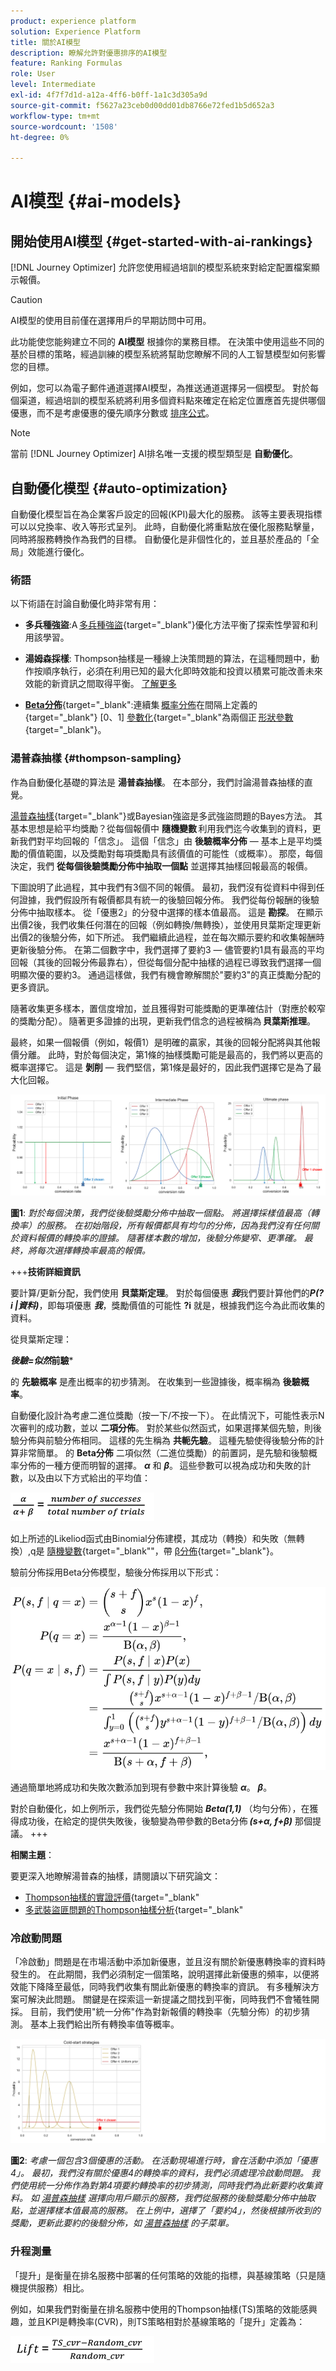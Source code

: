 ```yaml
---
product: experience platform
solution: Experience Platform
title: 關於AI模型
description: 瞭解允許對優惠排序的AI模型
feature: Ranking Formulas
role: User
level: Intermediate
exl-id: 4f7f7d1d-a12a-4ff6-b0ff-1a1c3d305a9d
source-git-commit: f5627a23ceb0d00dd01db8766e72fed1b5d652a3
workflow-type: tm+mt
source-wordcount: '1508'
ht-degree: 0%

---
```


# AI模型 {#ai-models}

## 開始使用AI模型 {#get-started-with-ai-rankings}

[!DNL Journey Optimizer] 允許您使用經過培訓的模型系統來對給定配置檔案顯示報價。

>[!CAUTION]
>
>AI模型的使用目前僅在選擇用戶的早期訪問中可用。

此功能使您能夠建立不同的 **AI模型** 根據你的業務目標。 在決策中使用這些不同的基於目標的策略，經過訓練的模型系統將幫助您瞭解不同的人工智慧模型如何影響您的目標。

例如，您可以為電子郵件通道選擇AI模型，為推送通道選擇另一個模型。 對於每個渠道，經過培訓的模型系統將利用多個資料點來確定在給定位置應首先提供哪個優惠，而不是考慮優惠的優先順序分數或 [排序公式](create-ranking-formulas.md)。

>[!NOTE]
>
>當前 [!DNL Journey Optimizer] AI排名唯一支援的模型類型是 **自動優化**。

## 自動優化模型 {#auto-optimization}

自動優化模型旨在為企業客戶設定的回報(KPI)最大化的服務。 該等主要表現指標可以以兌換率、收入等形式呈列。 此時，自動優化將重點放在優化服務點擊量，同時將服務轉換作為我們的目標。 自動優化是非個性化的，並且基於產品的「全局」效能進行優化。

### 術語

以下術語在討論自動優化時非常有用：

* **多兵種強盜**:A [多兵種強盜](https://en.wikipedia.org/wiki/Multi-armed_bandit){target=&quot;_blank&quot;}優化方法平衡了探索性學習和利用該學習。

* **湯姆森採樣**: Thompson抽樣是一種線上決策問題的算法，在這種問題中，動作按順序執行，必須在利用已知的最大化即時效能和投資以積累可能改善未來效能的新資訊之間取得平衡。 [了解更多](#thompson-sampling)

* [**Beta分佈**](https://en.wikipedia.org/wiki/Beta_distribution){target=&quot;_blank&quot;:連續集 [概率分佈](https://en.wikipedia.org/wiki/Probability_distribution)在間隔上定義的{target=&quot;_blank&quot;} [0、1] [參數化](https://en.wikipedia.org/wiki/Statistical_parameter){target=&quot;_blank&quot;為兩個正 [形狀參數](https://en.wikipedia.org/wiki/Shape_parameter){target=&quot;_blank&quot;}。

### 湯普森抽樣 {#thompson-sampling}

作為自動優化基礎的算法是 **湯普森抽樣**。 在本部分，我們討論湯普森抽樣的直覺。

[湯普森抽樣](https://en.wikipedia.org/wiki/Thompson_sampling){target=&quot;_blank&quot;}或Bayesian強盜是多武強盜問題的Bayes方法。  其基本思想是給平均獎勵？從每個報價中 **隨機變數** 利用我們迄今收集到的資料，更新我們對平均回報的「信念」。 這個「信念」由 **後驗概率分佈**  — 基本上是平均獎勵的價值範圍，以及獎勵對每項獎勵具有該價值的可能性（或概率）。 那麼，每個決定，我們 **從每個後驗獎勵分佈中抽取一個點** 並選擇其抽樣回報最高的報價。

下圖說明了此過程，其中我們有3個不同的報價。 最初，我們沒有從資料中得到任何證據，我們假設所有報價都具有統一的後驗回報分佈。 我們從每份報酬的後驗分佈中抽取樣本。 從「優惠2」的分發中選擇的樣本值最高。 這是 **勘探**。 在顯示出價2後，我們收集任何潛在的回報（例如轉換/無轉換），並使用貝葉斯定理更新出價2的後驗分佈，如下所述。  我們繼續此過程，並在每次顯示要約和收集報酬時更新後驗分佈。 在第二個數字中，我們選擇了要約3 — 儘管要約1具有最高的平均回報（其後的回報分佈最靠右），但從每個分配中抽樣的過程已導致我們選擇一個明顯次優的要約3。 通過這樣做，我們有機會瞭解關於&quot;要約3&quot;的真正獎勵分配的更多資訊。

隨著收集更多樣本，置信度增加，並且獲得對可能獎勵的更準確估計（對應於較窄的獎勵分配）。 隨著更多證據的出現，更新我們信念的過程被稱為 **貝葉斯推理**。

最終，如果一個報價（例如，報價1）是明確的贏家，其後的回報分配將與其他報價分離。 此時，對於每個決定，第1條的抽樣獎勵可能是最高的，我們將以更高的概率選擇它。 這是 **剝削**  — 我們堅信，第1條是最好的，因此我們選擇它是為了最大化回報。

![](../assets/ai-ranking-thompson-sampling.png)

**圖1**: *對於每個決策，我們從後驗獎勵分佈中抽取一個點。 將選擇採樣值最高（轉換率）的服務。 在初始階段，所有報價都具有均勻的分佈，因為我們沒有任何關於資料報價的轉換率的證據。 隨著樣本數的增加，後驗分佈變窄、更準確。 最終，將每次選擇轉換率最高的報價。*

<!--
![](../assets/ai-ranking-thompson-sampling-initial.png)
![](../assets/ai-ranking-thompson-sampling-intermediate.png)
![](../assets/ai-ranking-thompson-sampling-ultimate.png)
-->

+++**技術詳細資訊**

要計算/更新分配，我們使用 **貝葉斯定理**。 對於每個優惠 ***我***&#x200B;我們要計算他們的***P(?i |資料)***，即每項優惠 ***我***，獎勵價值的可能性 **?i** 就是，根據我們迄今為此而收集的資料。

從貝葉斯定理：

***後驗=似然*前驗***

的 **先驗概率** 是產出概率的初步猜測。 在收集到一些證據後，概率稱為 **後驗概率**。 

自動優化設計為考慮二進位獎勵（按一下/不按一下）。 在此情況下，可能性表示N次審判的成功數，並以 **二項分佈**。 對於某些似然函式，如果選擇某個先驗，則後驗分佈與前驗分佈相同。 這樣的先生稱為 **共軛先驗**。 這種先驗使得後驗分佈的計算非常簡單。 的 **Beta分佈** 二項似然（二進位獎勵）的前置詞，是先驗和後驗概率分佈的一種方便而明智的選擇。 ***α*** 和 ***β***。 這些參數可以視為成功和失敗的計數，以及由以下方式給出的平均值：

![](../assets/ai-ranking-beta-distribution.png)

如上所述的Likeliod函式由Binomial分佈建模，其成功（轉換）和失敗（無轉換）,q是 [隨機變數](https://en.wikipedia.org/wiki/Random_variable){target=&quot;_blank&quot;&quot;，帶 [β分佈](https://en.wikipedia.org/wiki/Beta_distribution){target=&quot;_blank&quot;}。

驗前分佈採用Beta分佈模型，驗後分佈採用以下形式：

![](../assets/ai-ranking-posterior-distribution.svg)

通過簡單地將成功和失敗次數添加到現有參數中來計算後驗 ***α***。 ***β***。

對於自動優化，如上例所示，我們從先驗分佈開始 ***Beta(1,1)*** （均勻分佈），在獲得成功後，在給定的提供失敗後，後驗變為帶參數的Beta分佈 ***(s+α, f+β)*** 那個提議。
+++

**相關主題**：

要更深入地瞭解湯普森的抽樣，請閱讀以下研究論文：
* [Thompson抽樣的實證評價](https://proceedings.neurips.cc/paper/2011/file/e53a0a2978c28872a4505bdb51db06dc-Paper.pdf){target=&quot;_blank&quot;
* [多武裝盜匪問題的Thompson抽樣分析](http://proceedings.mlr.press/v23/agrawal12/agrawal12.pdf){target=&quot;_blank&quot;

### 冷啟動問題

「冷啟動」問題是在市場活動中添加新優惠，並且沒有關於新優惠轉換率的資料時發生的。 在此期間，我們必須制定一個策略，說明選擇此新優惠的頻率，以便將效能下降降至最低，同時我們收集有關此新優惠的轉換率的資訊。 有多種解決方案可解決此問題。 關鍵是在探索這一新提議之間找到平衡，同時我們不會犧牲開採。 目前，我們使用&quot;統一分佈&quot;作為對新報價的轉換率（先驗分佈）的初步猜測。 基本上我們給出所有轉換率值等概率。


![](../assets/ai-ranking-cold-start-strategies.png)

**圖2**: *考慮一個包含3個優惠的活動。 在活動現場進行時，會在活動中添加「優惠4」。 最初，我們沒有關於優惠4的轉換率的資料，我們必須處理冷啟動問題。 我們使用統一分佈作為對第4項要約轉換率的初步猜測，同時我們為此新要約收集資料。 如 [湯普森抽樣](#thompson-sampling) 選擇向用戶顯示的服務，我們從服務的後驗獎勵分佈中抽取點，並選擇樣本值最高的服務。 在上例中，選擇了「要約4」，然後根據所收到的獎勵，更新此要約的後驗分佈，如 [湯普森抽樣](#thompson-sampling) 的子菜單。*

### 升程測量

「提升」是衡量在排名服務中部署的任何策略的效能的指標，與基線策略（只是隨機提供服務）相比。

例如，如果我們對衡量在排名服務中使用的Thompson抽樣(TS)策略的效能感興趣，並且KPI是轉換率(CVR)，則TS策略相對於基線策略的「提升」定義為：

![](../assets/ai-ranking-lift.png)
